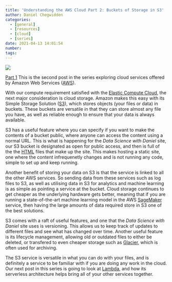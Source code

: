 ```yaml
---
title: 'Understanding the AWS Cloud Part 2: Buckets of Storage in S3'
author: Daniel Chegwidden
categories:
  - [general]
  - [resources]
  - [cloud]
  - [series]
date: 2021-04-13 14:01:54
number:
tags:
---
```


![](/images/Post_s3.png)

[Part 1]()
This is the second post in the series exploring cloud services offered by Amazon Web Services ([AWS](https://aws.amazon.com)).

With our compute requirement satisfied with the [Elastic Compute Cloud]((https://aws.amazon.com/ec2)), the next major consideration is cloud storage. Amazon makes this easy with its Simple Storage Solution ([S3](https://aws.amazon.com/s3/)), which stores objects (your files or data) in buckets. These buckets are versatile in that they can store almost any file you have, as well as reliable enough to ensure that your data is always available.

S3 has a useful feature where you can specify if you want to make the contents of a bucket public, where anyone can access the content using a normal URL. This is what is happening for the *Data Science with Daniel* site, our S3 bucket is designated as open for public access, and then is full of the the [HTML](https://html.com) files that make up the site. This makes hosting a static site, one where the content infrequenetly changes and is not running any code, simple to set up and keep running.

Another benefit of storing your data on S3 is that the service is linked to all the other AWS services. So sending data from these services such as log files to S3, as well as utilising data in S3 for analytics and machine learning is as simple as pointing a service at the bucket. Cloud storage continues to get cheaper as the underlying hardware gets better, meaning that if you are running a state-of-the-art machine learning model in the AWS [SageMaker](https://aws.amazon.com/sagemaker/) service, then having the large amounts of data required store in S3 one of the best solutions.

S3 comes with a raft of useful features, and one that the *Data Science with Daniel* site uses is versioning. This allows us to keep track of updates to different files and see what has changed over time. Another useful feature is its lifecycle management, allowing old or outdated files to either be deleted, or transfered to even cheaper storage such as [Glacier](https://aws.amazon.com/glacier/), which is often used for archiving.

The S3 service is versatile in what you can do with your files, and is definitely a service to be familiar with if you are doing any work in the cloud. Our next post in this series is going to look at [Lambda](https://aws.amazon.com/lambda/), and how its serverless architecture helps bring all of your other services together.
